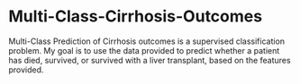 # Multi-Class-Cirrhosis-Outcomes
Multi-Class Prediction of Cirrhosis outcomes is a supervised classification problem. My goal is to use the data provided to predict whether a patient has died, survived, or survived with a liver transplant, based on the features provided.
